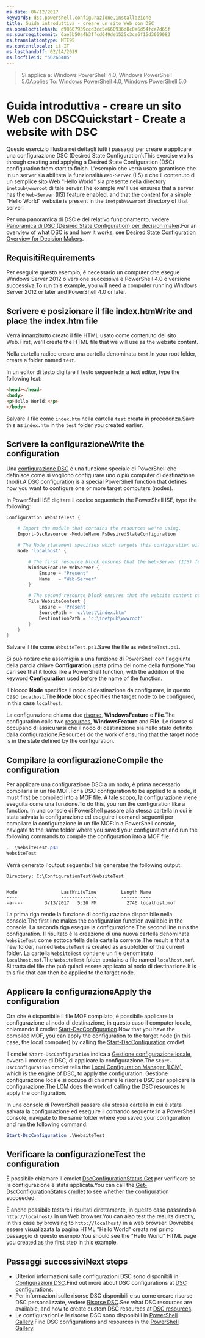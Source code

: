 ```yaml
---
ms.date: 06/12/2017
keywords: dsc,powershell,configurazione,installazione
title: Guida introduttiva - creare un sito Web con DSC
ms.openlocfilehash: d98607939ccd3cc5e660936d8c0a6d54fce7d65f
ms.sourcegitcommit: 6ae5b50a4b3ffcd649de1525c3ce6f15d3669082
ms.translationtype: MTE95
ms.contentlocale: it-IT
ms.lasthandoff: 02/14/2019
ms.locfileid: "56265485"
---
```

> <span data-ttu-id="00027-103">Si applica a: Windows PowerShell 4.0, Windows PowerShell 5.0</span><span class="sxs-lookup"><span data-stu-id="00027-103">Applies To: Windows PowerShell 4.0, Windows PowerShell 5.0</span></span>

# <a name="quickstart---create-a-website-with-dsc"></a><span data-ttu-id="00027-104">Guida introduttiva - creare un sito Web con DSC</span><span class="sxs-lookup"><span data-stu-id="00027-104">Quickstart - Create a website with DSC</span></span>

<span data-ttu-id="00027-105">Questo esercizio illustra nei dettagli tutti i passaggi per creare e applicare una configurazione DSC (Desired State Configuration).</span><span class="sxs-lookup"><span data-stu-id="00027-105">This exercise walks through creating and applying a Desired State Configuration (DSC) configuration from start to finish.</span></span>
<span data-ttu-id="00027-106">L'esempio che verrà usato garantisce che in un server sia abilitata la funzionalità `Web-Server` (IIS) e che il contenuto di un semplice sito Web "Hello World" sia presente nella directory `inetpub\wwwroot` di tale server.</span><span class="sxs-lookup"><span data-stu-id="00027-106">The example we'll use ensures that a server has the `Web-Server` (IIS) feature enabled, and that the content for a simple "Hello World" website is present in the `inetpub\wwwroot` directory of that server.</span></span>

<span data-ttu-id="00027-107">Per una panoramica di DSC e del relativo funzionamento, vedere [Panoramica di DSC (Desired State Configuration) per decision maker](../overview/decisionMaker.md).</span><span class="sxs-lookup"><span data-stu-id="00027-107">For an overview of what DSC is and how it works, see [Desired State Configuration Overview for Decision Makers](../overview/decisionMaker.md).</span></span>

## <a name="requirements"></a><span data-ttu-id="00027-108">Requisiti</span><span class="sxs-lookup"><span data-stu-id="00027-108">Requirements</span></span>

<span data-ttu-id="00027-109">Per eseguire questo esempio, è necessario un computer che esegue Windows Server 2012 o versione successiva e PowerShell 4.0 o versione successiva.</span><span class="sxs-lookup"><span data-stu-id="00027-109">To run this example, you will need a computer running Windows Server 2012 or later and PowerShell 4.0 or later.</span></span>

## <a name="write-and-place-the-indexhtm-file"></a><span data-ttu-id="00027-110">Scrivere e posizionare il file index.htm</span><span class="sxs-lookup"><span data-stu-id="00027-110">Write and place the index.htm file</span></span>

<span data-ttu-id="00027-111">Verrà innanzitutto creato il file HTML usato come contenuto del sito Web.</span><span class="sxs-lookup"><span data-stu-id="00027-111">First, we'll create the HTML file that we will use as the website content.</span></span>

<span data-ttu-id="00027-112">Nella cartella radice creare una cartella denominata `test`.</span><span class="sxs-lookup"><span data-stu-id="00027-112">In your root folder, create a folder named `test`.</span></span>

<span data-ttu-id="00027-113">In un editor di testo digitare il testo seguente:</span><span class="sxs-lookup"><span data-stu-id="00027-113">In a text editor, type the following text:</span></span>

```html
<head></head>
<body>
<p>Hello World!</p>
</body>
```

<span data-ttu-id="00027-114">Salvare il file come `index.htm` nella cartella `test` creata in precedenza.</span><span class="sxs-lookup"><span data-stu-id="00027-114">Save this as `index.htm` in the `test` folder you created earlier.</span></span>

## <a name="write-the-configuration"></a><span data-ttu-id="00027-115">Scrivere la configurazione</span><span class="sxs-lookup"><span data-stu-id="00027-115">Write the configuration</span></span>

<span data-ttu-id="00027-116">Una [configurazione DSC](../configurations/configurations.md) è una funzione speciale di PowerShell che definisce come si vogliono configurare uno o più computer di destinazione (nodi).</span><span class="sxs-lookup"><span data-stu-id="00027-116">A [DSC configuration](../configurations/configurations.md) is a special PowerShell function that defines how you want to configure one or more target computers (nodes).</span></span>

<span data-ttu-id="00027-117">In PowerShell ISE digitare il codice seguente:</span><span class="sxs-lookup"><span data-stu-id="00027-117">In the PowerShell ISE, type the following:</span></span>

```powershell
Configuration WebsiteTest {

    # Import the module that contains the resources we're using.
    Import-DscResource -ModuleName PsDesiredStateConfiguration

    # The Node statement specifies which targets this configuration will be applied to.
    Node 'localhost' {

        # The first resource block ensures that the Web-Server (IIS) feature is enabled.
        WindowsFeature WebServer {
            Ensure = "Present"
            Name   = "Web-Server"
        }

        # The second resource block ensures that the website content copied to the website root folder.
        File WebsiteContent {
            Ensure = 'Present'
            SourcePath = 'c:\test\index.htm'
            DestinationPath = 'c:\inetpub\wwwroot'
        }
    }
}
```

<span data-ttu-id="00027-118">Salvare il file come `WebsiteTest.ps1`.</span><span class="sxs-lookup"><span data-stu-id="00027-118">Save the file as `WebsiteTest.ps1`.</span></span>

<span data-ttu-id="00027-119">Si può notare che assomiglia a una funzione di PowerShell con l'aggiunta della parola chiave **Configuration** usata prima del nome della funzione.</span><span class="sxs-lookup"><span data-stu-id="00027-119">You can see that it looks like a PowerShell function, with the addition of the keyword **Configuration** used before the name of the function.</span></span>

<span data-ttu-id="00027-120">Il blocco **Node** specifica il nodo di destinazione da configurare, in questo caso `localhost`.</span><span class="sxs-lookup"><span data-stu-id="00027-120">The **Node** block specifies the target node to be configured, in this case `localhost`.</span></span>

<span data-ttu-id="00027-121">La configurazione chiama due [risorse](../resources/resources.md), **WindowsFeature** e **File**.</span><span class="sxs-lookup"><span data-stu-id="00027-121">The configuration calls two [resources](../resources/resources.md), **WindowsFeature** and **File**.</span></span>
<span data-ttu-id="00027-122">Le risorse si occupano di assicurarsi che il nodo di destinazione sia nello stato definito dalla configurazione.</span><span class="sxs-lookup"><span data-stu-id="00027-122">Resources do the work of ensuring that the target node is in the state defined by the configuration.</span></span>

## <a name="compile-the-configuration"></a><span data-ttu-id="00027-123">Compilare la configurazione</span><span class="sxs-lookup"><span data-stu-id="00027-123">Compile the configuration</span></span>

<span data-ttu-id="00027-124">Per applicare una configurazione DSC a un nodo, è prima necessario compilarla in un file MOF.</span><span class="sxs-lookup"><span data-stu-id="00027-124">For a DSC configuration to be applied to a node, it must first be compiled into a MOF file.</span></span>
<span data-ttu-id="00027-125">A tale scopo, la configurazione viene eseguita come una funzione.</span><span class="sxs-lookup"><span data-stu-id="00027-125">To do this, you run the configuration like a function.</span></span>
<span data-ttu-id="00027-126">In una console di PowerShell passare alla stessa cartella in cui è stata salvata la configurazione ed eseguire i comandi seguenti per compilare la configurazione in un file MOF:</span><span class="sxs-lookup"><span data-stu-id="00027-126">In a PowerShell console, navigate to the same folder where you saved your configuration and run the following commands to compile the configuration into a MOF file:</span></span>

```powershell
. .\WebsiteTest.ps1
WebsiteTest
```

<span data-ttu-id="00027-127">Verrà generato l'output seguente:</span><span class="sxs-lookup"><span data-stu-id="00027-127">This generates the following output:</span></span>

```
Directory: C:\ConfigurationTest\WebsiteTest


Mode                LastWriteTime         Length Name
----                -------------         ------ ----
-a----        3/13/2017   5:20 PM           2746 localhost.mof
```

<span data-ttu-id="00027-128">La prima riga rende la funzione di configurazione disponibile nella console.</span><span class="sxs-lookup"><span data-stu-id="00027-128">The first line makes the configuration function available in the console.</span></span>
<span data-ttu-id="00027-129">La seconda riga esegue la configurazione.</span><span class="sxs-lookup"><span data-stu-id="00027-129">The second line runs the configuration.</span></span>
<span data-ttu-id="00027-130">Il risultato è la creazione di una nuova cartella denominata `WebsiteTest` come sottocartella della cartella corrente.</span><span class="sxs-lookup"><span data-stu-id="00027-130">The result is that a new folder, named `WebsiteTest` is created as a subfolder of the current folder.</span></span>
<span data-ttu-id="00027-131">La cartella `WebsiteTest` contiene un file denominato `localhost.mof`.</span><span class="sxs-lookup"><span data-stu-id="00027-131">The `WebsiteTest` folder contains a file named `localhost.mof`.</span></span>
<span data-ttu-id="00027-132">Si tratta del file che può quindi essere applicato al nodo di destinazione.</span><span class="sxs-lookup"><span data-stu-id="00027-132">It is this file that can then be applied to the target node.</span></span>

## <a name="apply-the-configuration"></a><span data-ttu-id="00027-133">Applicare la configurazione</span><span class="sxs-lookup"><span data-stu-id="00027-133">Apply the configuration</span></span>

<span data-ttu-id="00027-134">Ora che è disponibile il file MOF compilato, è possibile applicare la configurazione al nodo di destinazione, in questo caso il computer locale, chiamando il cmdlet [Start-DscConfiguration](/powershell/module/psdesiredstateconfiguration/start-dscconfiguration).</span><span class="sxs-lookup"><span data-stu-id="00027-134">Now that you have the compiled MOF, you can apply the configuration to the target node (in this case, the local computer) by calling the [Start-DscConfiguration](/powershell/module/psdesiredstateconfiguration/start-dscconfiguration) cmdlet.</span></span>

<span data-ttu-id="00027-135">Il cmdlet `Start-DscConfiguration` indica a [Gestione configurazione locale](../managing-nodes/metaConfig.md), ovvero il motore di DSC, di applicare la configurazione.</span><span class="sxs-lookup"><span data-stu-id="00027-135">The `Start-DscConfiguration` cmdlet tells the [Local Configuration Manager (LCM)](../managing-nodes/metaConfig.md), which is the engine of DSC, to apply the configuration.</span></span>
<span data-ttu-id="00027-136">Gestione configurazione locale si occupa di chiamare le risorse DSC per applicare la configurazione.</span><span class="sxs-lookup"><span data-stu-id="00027-136">The LCM does the work of calling the DSC resources to apply the configuration.</span></span>

<span data-ttu-id="00027-137">In una console di PowerShell passare alla stessa cartella in cui è stata salvata la configurazione ed eseguire il comando seguente:</span><span class="sxs-lookup"><span data-stu-id="00027-137">In a PowerShell console, navigate to the same folder where you saved your configuration and run the following command:</span></span>

```powershell
Start-DscConfiguration .\WebsiteTest
```

## <a name="test-the-configuration"></a><span data-ttu-id="00027-138">Verificare la configurazione</span><span class="sxs-lookup"><span data-stu-id="00027-138">Test the configuration</span></span>

<span data-ttu-id="00027-139">È possibile chiamare il cmdlet [DscConfigurationStatus Get](/powershell/module/psdesiredstateconfiguration/get-dscconfigurationstatus) per verificare se la configurazione è stata applicata.</span><span class="sxs-lookup"><span data-stu-id="00027-139">You can call the [Get-DscConfigurationStatus](/powershell/module/psdesiredstateconfiguration/get-dscconfigurationstatus) cmdlet to see whether the configuration succeeded.</span></span>

<span data-ttu-id="00027-140">È anche possibile testare i risultati direttamente, in questo caso passando a `http://localhost/` in un Web browser.</span><span class="sxs-lookup"><span data-stu-id="00027-140">You can also test the results directly, in this case by browsing to `http://localhost/` in a web browser.</span></span>
<span data-ttu-id="00027-141">Dovrebbe essere visualizzata la pagina HTML "Hello World" creata nel primo passaggio di questo esempio.</span><span class="sxs-lookup"><span data-stu-id="00027-141">You should see the "Hello World" HTML page you created as the first step in this example.</span></span>

## <a name="next-steps"></a><span data-ttu-id="00027-142">Passaggi successivi</span><span class="sxs-lookup"><span data-stu-id="00027-142">Next steps</span></span>

- <span data-ttu-id="00027-143">Ulteriori informazioni sulle configurazioni DSC sono disponibili in [Configurazioni DSC](../configurations/configurations.md).</span><span class="sxs-lookup"><span data-stu-id="00027-143">Find out more about DSC configurations at [DSC configurations](../configurations/configurations.md).</span></span>
- <span data-ttu-id="00027-144">Per informazioni sulle risorse DSC disponibili e su come creare risorse DSC personalizzate, vedere [Risorse DSC](../resources/resources.md).</span><span class="sxs-lookup"><span data-stu-id="00027-144">See what DSC resources are available, and how to create custom DSC resources at [DSC resources](../resources/resources.md).</span></span>
- <span data-ttu-id="00027-145">Le configurazioni e le risorse DSC sono disponibili in [PowerShell Gallery](https://www.powershellgallery.com/).</span><span class="sxs-lookup"><span data-stu-id="00027-145">Find DSC configurations and resources in the [PowerShell Gallery](https://www.powershellgallery.com/).</span></span>

